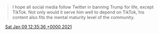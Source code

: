 > I hope all social media follow Twitter in banning Trump for life, except TikTok\. Not only would it serve him well to depend on TikTok, his content also fits the mental maturity level of the community\.

<img src="../../media/tweet.ico" width="12" /> [Sat Jan 09 12:35:36 +0000 2021](https://twitter.com/DromerDenker/status/1347884730189033472)